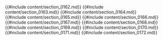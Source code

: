 {{#include content/section_0162.md}}
{{#include content/section_0163.md}}
{{#include content/section_0164.md}}
{{#include content/section_0165.md}}
{{#include content/section_0166.md}}
{{#include content/section_0167.md}}
{{#include content/section_0168.md}}
{{#include content/section_0169.md}}
{{#include content/section_0170.md}}
{{#include content/section_0171.md}}
{{#include content/section_0172.md}}

